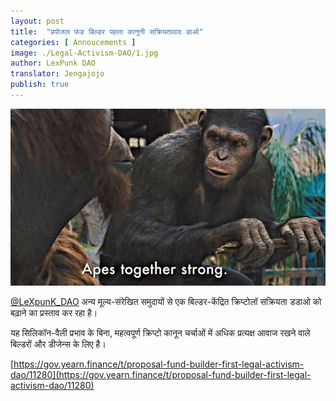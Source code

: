 ```yaml
---
layout: post
title:  "प्रपोजल फंड बिल्डर पहला कानूनी सक्रियतावाद डाओ"
categories: [ Annoucements ]
image: ./Legal-Activism-DAO/1.jpg
author: LexPunk DAO
translator: Jengajojo
publish: true
---
```


![](1.jpg)

[@LeXpunK_DAO](https://twitter.com/LeXpunK_DAO) अन्य मूल्य-संरेखित समुदायों से एक बिल्डर-केंद्रित क्रिप्टोलॉ सक्रियता डडाओ को बढ़ाने का प्रस्ताव कर रहा है।

यह सिलिकॉन-वैली प्रभाव के बिना, महत्वपूर्ण क्रिप्टो कानून चर्चाओं में अधिक प्रत्यक्ष आवाज रखने वाले बिल्डरों और डीजेन्स के लिए है।

[https://gov.yearn.finance/t/proposal-fund-builder-first-legal-activism-dao/11280](https://gov.yearn.finance/t/proposal-fund-builder-first-legal-activism-dao/11280)
